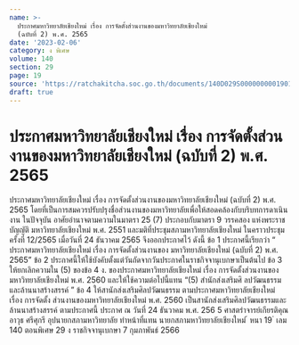 ```yaml
---
name: >-
  ประกาศมหาวิทยาลัยเชียงใหม่ เรื่อง การจัดตั้งส่วนงานของมหาวิทยาลัยเชียงใหม่
  (ฉบับที่ 2) พ.ศ. 2565
date: '2023-02-06'
category: ง พิเศษ
volume: 140
section: 29
page: 19
source: 'https://ratchakitcha.soc.go.th/documents/140D029S0000000001901.pdf'
draft: true
---
```


# ประกาศมหาวิทยาลัยเชียงใหม่ เรื่อง การจัดตั้งส่วนงานของมหาวิทยาลัยเชียงใหม่ (ฉบับที่ 2) พ.ศ. 2565

ประกาศมหาวิทยาลัยเชียงใหม่ เรื่อง การจัดตั้งส่วนงานของมหาวิทยาลัยเชียงใหม่ (ฉบับที่ 2) พ.ศ. 2565 โดยที่เป็นการสมควรปรับปรุงชื่อส่วนงานของมหาวิทยาลัยเพื่อให้สอดคล้องกับบริบทการดาเนินงาน ในปัจจุบัน อาศัยอำนาจตามความในมาตรา 25 (7) ประกอบกับมาตรา 9 วรรคสอง แห่งพระราชบัญญัติ มหาวิทยาลัยเชียงใหม่ พ.ศ. 2551 และมติที่ประชุมสภามหาวิทยาลัยเชียงใหม่ ในคราวประชุม ครั้งที่ 12/2565 เมื่อวันที่ 24 ธันวาคม 2565 จึงออกประกาศไว้ ดังนี้ ข้อ 1 ประกาศนี้เรียกว่า “ ประกาศมหาวิทยาลัยเชียงใหม่ เรื่อง การจัดตั้งส่วนงานของ มหาวิทยาลัยเชียงใหม่ (ฉบับที่ 2) พ.ศ. 2565” ข้อ 2 ประกาศนี้ให้ใช้บังคับตั้งแต่วันถัดจากวันประกาศในราชกิจจานุเบกษาเป็นต้นไป ข้อ 3 ให้ยกเลิกความใน (5) ของข้อ 4 ง. ของประกาศมหาวิทยาลัยเชียงใหม่ เรื่อง การจัดตั้งส่วนงานของมหาวิทยาลัยเชียงใหม่ พ.ศ. 2560 และให้ใช้ความต่อไปนี้แทน “(5) สำนักส่งเสริมศิ ลปวัฒนธรรมและล้านนาสร้างสรรค์ ” ข้อ 4 ให้สานักส่งเสริมศิลปวัฒนธรรม ตามประกาศมหาวิทยาลัยเชียงใหม่ เรื่อง การจัดตั้ง ส่วนงานของมหาวิทยาลัยเชียงใหม่ พ.ศ. 2560 เป็นสานักส่งเสริมศิลปวัฒนธรรมและล้านนาสร้างสรรค์ ตามประกาศนี้ ประกาศ ณ วันที่ 24 ธันวาคม พ.ศ. 256 5 ศาสตรำจารย์เกียรติคุณอาวุธ ศรีศุกรี อุปนายกสภามหาวิทยาลัย ทำหน้าที่แทน นายกสภามหาวิทยาลัยเชียงใหม่ ้ หนา 19 ่ เลม 140 ตอนพิเศษ 29 ง ราชกิจจานุเบกษา 7 กุมภาพันธ์ 2566
